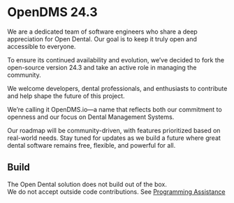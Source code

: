 # OpenDMS 24.3
We are a dedicated team of software engineers who share a deep appreciation for Open Dental. Our goal is to keep it truly open and accessible to everyone.

To ensure its continued availability and evolution, we’ve decided to fork the open-source version 24.3 and take an active role in managing the community.

We welcome developers, dental professionals, and enthusiasts to contribute and help shape the future of this project.

We’re calling it OpenDMS.io—a name that reflects both our commitment to openness and our focus on Dental Management Systems.

Our roadmap will be community-driven, with features prioritized based on real-world needs. Stay tuned for updates as we build a future where great dental software remains free, flexible, and powerful for all.

## Build
The Open Dental solution does not build out of the box.\
We do not accept outside code contributions. See [Programming Assistance](https://www.opendental.com/site/programmingassistance.html)
